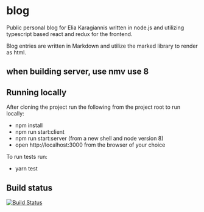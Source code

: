 blog
====

Public personal blog for Elia Karagiannis written in node.js and utilizing 
typescript based react and redux for the frontend.

Blog entries are written in Markdown and utilize the marked library to render as html.


## when building server, use nmv use 8

## Running locally

After cloning the project run the following from the project root to run locally:
- npm install
- npm run start:client
- npm run start:server (from a new shell and node version 8)
- open http://localhost:3000 from the browser of your choice

To run tests run:
- yarn test

## Build status

[![Build Status](https://nextline.visualstudio.com/_apis/public/build/definitions/f5929b14-1593-4039-8984-a92fe4eea9a6/37/badge)](https://nextline.visualstudio.com/Blog/_build/index?definitionId=37)

